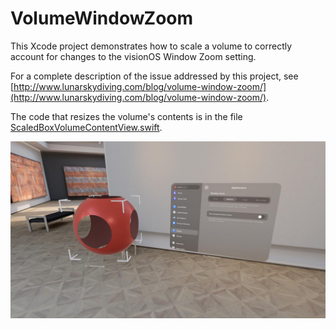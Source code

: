 # VolumeWindowZoom

This Xcode project demonstrates how to scale a volume to correctly account for
changes to the visionOS Window Zoom setting.

For a complete description of the issue addressed by this project, see 
[http://www.lunarskydiving.com/blog/volume-window-zoom/](http://www.lunarskydiving.com/blog/volume-window-zoom/).

The code that resizes the volume's contents is in the file [ScaledBoxVolumeContentView.swift](VolumeWindowZoom/ScaledBoxVolumeContentView.swift). 

<img src="https://github.com/drewolbrich/VolumeWindowZoom/raw/main/box-medium~1200.jpg" width="600px">
